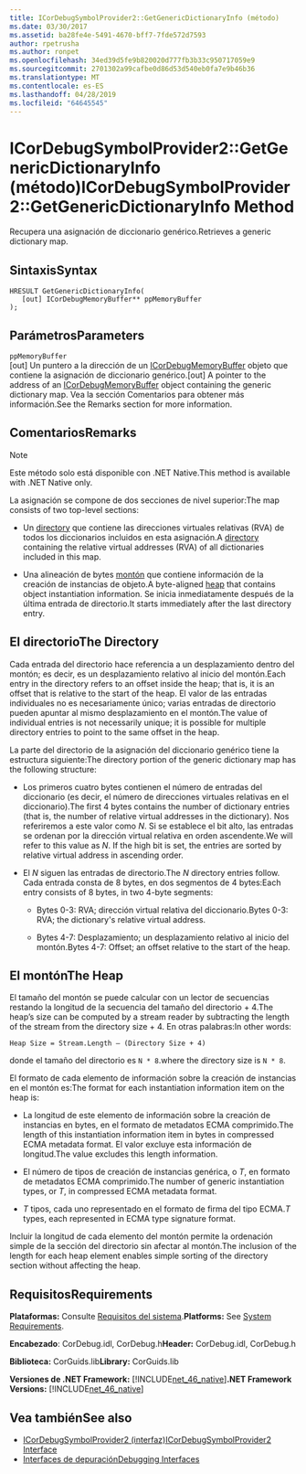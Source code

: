 ```yaml
---
title: ICorDebugSymbolProvider2::GetGenericDictionaryInfo (método)
ms.date: 03/30/2017
ms.assetid: ba28fe4e-5491-4670-bff7-7fde572d7593
author: rpetrusha
ms.author: ronpet
ms.openlocfilehash: 34ed39d5fe9b820020d777fb3b33c950717059e9
ms.sourcegitcommit: 2701302a99cafbe0d86d53d540eb0fa7e9b46b36
ms.translationtype: MT
ms.contentlocale: es-ES
ms.lasthandoff: 04/28/2019
ms.locfileid: "64645545"
---
```

# <a name="icordebugsymbolprovider2getgenericdictionaryinfo-method"></a><span data-ttu-id="47c9b-102">ICorDebugSymbolProvider2::GetGenericDictionaryInfo (método)</span><span class="sxs-lookup"><span data-stu-id="47c9b-102">ICorDebugSymbolProvider2::GetGenericDictionaryInfo Method</span></span>
<span data-ttu-id="47c9b-103">Recupera una asignación de diccionario genérico.</span><span class="sxs-lookup"><span data-stu-id="47c9b-103">Retrieves a generic dictionary map.</span></span>  
  
## <a name="syntax"></a><span data-ttu-id="47c9b-104">Sintaxis</span><span class="sxs-lookup"><span data-stu-id="47c9b-104">Syntax</span></span>  
  
```  
HRESULT GetGenericDictionaryInfo(  
   [out] ICorDebugMemoryBuffer** ppMemoryBuffer  
);  
```  
  
## <a name="parameters"></a><span data-ttu-id="47c9b-105">Parámetros</span><span class="sxs-lookup"><span data-stu-id="47c9b-105">Parameters</span></span>  
 `ppMemoryBuffer`  
 <span data-ttu-id="47c9b-106">[out] Un puntero a la dirección de un [ICorDebugMemoryBuffer](../../../../docs/framework/unmanaged-api/debugging/icordebugmemorybuffer-interface.md) objeto que contiene la asignación de diccionario genérico.</span><span class="sxs-lookup"><span data-stu-id="47c9b-106">[out] A pointer to the address of an [ICorDebugMemoryBuffer](../../../../docs/framework/unmanaged-api/debugging/icordebugmemorybuffer-interface.md) object containing the generic dictionary map.</span></span> <span data-ttu-id="47c9b-107">Vea la sección Comentarios para obtener más información.</span><span class="sxs-lookup"><span data-stu-id="47c9b-107">See the Remarks section for more information.</span></span>  
  
## <a name="remarks"></a><span data-ttu-id="47c9b-108">Comentarios</span><span class="sxs-lookup"><span data-stu-id="47c9b-108">Remarks</span></span>  
  
> [!NOTE]
>  <span data-ttu-id="47c9b-109">Este método solo está disponible con .NET Native.</span><span class="sxs-lookup"><span data-stu-id="47c9b-109">This method is available with .NET Native only.</span></span>  
  
 <span data-ttu-id="47c9b-110">La asignación se compone de dos secciones de nivel superior:</span><span class="sxs-lookup"><span data-stu-id="47c9b-110">The map consists of two top-level sections:</span></span>  
  
- <span data-ttu-id="47c9b-111">Un [directory](#Directory) que contiene las direcciones virtuales relativas (RVA) de todos los diccionarios incluidos en esta asignación.</span><span class="sxs-lookup"><span data-stu-id="47c9b-111">A [directory](#Directory) containing the relative virtual addresses (RVA) of all dictionaries included in this map.</span></span>  
  
- <span data-ttu-id="47c9b-112">Una alineación de bytes [montón](#Heap) que contiene información de la creación de instancias de objeto.</span><span class="sxs-lookup"><span data-stu-id="47c9b-112">A byte-aligned [heap](#Heap) that contains object instantiation information.</span></span> <span data-ttu-id="47c9b-113">Se inicia inmediatamente después de la última entrada de directorio.</span><span class="sxs-lookup"><span data-stu-id="47c9b-113">It starts immediately after the last directory entry.</span></span>  
  
<a name="Directory"></a>   
## <a name="the-directory"></a><span data-ttu-id="47c9b-114">El directorio</span><span class="sxs-lookup"><span data-stu-id="47c9b-114">The Directory</span></span>  
 <span data-ttu-id="47c9b-115">Cada entrada del directorio hace referencia a un desplazamiento dentro del montón; es decir, es un desplazamiento relativo al inicio del montón.</span><span class="sxs-lookup"><span data-stu-id="47c9b-115">Each entry in the directory refers to an offset inside the heap; that is, it is an offset that is relative to the start of the heap.</span></span> <span data-ttu-id="47c9b-116">El valor de las entradas individuales no es necesariamente único; varias entradas de directorio pueden apuntar al mismo desplazamiento en el montón.</span><span class="sxs-lookup"><span data-stu-id="47c9b-116">The value of individual entries is not necessarily unique; it is possible for multiple directory entries to point to the same offset in the heap.</span></span>  
  
 <span data-ttu-id="47c9b-117">La parte del directorio de la asignación del diccionario genérico tiene la estructura siguiente:</span><span class="sxs-lookup"><span data-stu-id="47c9b-117">The directory portion of the generic dictionary map has the following structure:</span></span>  
  
- <span data-ttu-id="47c9b-118">Los primeros cuatro bytes contienen el número de entradas del diccionario (es decir, el número de direcciones virtuales relativas en el diccionario).</span><span class="sxs-lookup"><span data-stu-id="47c9b-118">The first 4 bytes contains the number of dictionary entries (that is, the number of relative virtual addresses in the dictionary).</span></span> <span data-ttu-id="47c9b-119">Nos referiremos a este valor como *N*. Si se establece el bit alto, las entradas se ordenan por la dirección virtual relativa en orden ascendente.</span><span class="sxs-lookup"><span data-stu-id="47c9b-119">We will refer to this value as *N*. If the high bit is set, the entries are sorted by relative virtual address in ascending order.</span></span>  
  
- <span data-ttu-id="47c9b-120">El *N* siguen las entradas de directorio.</span><span class="sxs-lookup"><span data-stu-id="47c9b-120">The *N* directory entries follow.</span></span> <span data-ttu-id="47c9b-121">Cada entrada consta de 8 bytes, en dos segmentos de 4 bytes:</span><span class="sxs-lookup"><span data-stu-id="47c9b-121">Each entry consists of 8 bytes, in two 4-byte segments:</span></span>  
  
    - <span data-ttu-id="47c9b-122">Bytes 0-3: RVA; dirección virtual relativa del diccionario.</span><span class="sxs-lookup"><span data-stu-id="47c9b-122">Bytes 0-3: RVA; the dictionary's relative virtual address.</span></span>  
  
    - <span data-ttu-id="47c9b-123">Bytes 4-7: Desplazamiento; un desplazamiento relativo al inicio del montón.</span><span class="sxs-lookup"><span data-stu-id="47c9b-123">Bytes 4-7: Offset; an offset relative to the start of the heap.</span></span>  
  
<a name="Heap"></a>   
## <a name="the-heap"></a><span data-ttu-id="47c9b-124">El montón</span><span class="sxs-lookup"><span data-stu-id="47c9b-124">The Heap</span></span>  
 <span data-ttu-id="47c9b-125">El tamaño del montón se puede calcular con un lector de secuencias restando la longitud de la secuencia del tamaño del directorio + 4.</span><span class="sxs-lookup"><span data-stu-id="47c9b-125">The heap’s size can be computed by a stream reader by subtracting the length of the stream from the directory size + 4.</span></span> <span data-ttu-id="47c9b-126">En otras palabras:</span><span class="sxs-lookup"><span data-stu-id="47c9b-126">In other words:</span></span>  
  
```  
Heap Size = Stream.Length – (Directory Size + 4)  
```  
  
 <span data-ttu-id="47c9b-127">donde el tamaño del directorio es `N * 8`.</span><span class="sxs-lookup"><span data-stu-id="47c9b-127">where the directory size is `N * 8`.</span></span>  
  
 <span data-ttu-id="47c9b-128">El formato de cada elemento de información sobre la creación de instancias en el montón es:</span><span class="sxs-lookup"><span data-stu-id="47c9b-128">The format for each instantiation information item on the heap is:</span></span>  
  
- <span data-ttu-id="47c9b-129">La longitud de este elemento de información sobre la creación de instancias en bytes, en el formato de metadatos ECMA comprimido.</span><span class="sxs-lookup"><span data-stu-id="47c9b-129">The length of this instantiation information item in bytes in compressed ECMA metadata format.</span></span> <span data-ttu-id="47c9b-130">El valor excluye esta información de longitud.</span><span class="sxs-lookup"><span data-stu-id="47c9b-130">The value excludes this length information.</span></span>  
  
- <span data-ttu-id="47c9b-131">El número de tipos de creación de instancias genérica, o *T*, en formato de metadatos ECMA comprimido.</span><span class="sxs-lookup"><span data-stu-id="47c9b-131">The number of generic instantiation types, or *T*, in compressed ECMA metadata format.</span></span>  
  
- <span data-ttu-id="47c9b-132">*T* tipos, cada uno representado en el formato de firma del tipo ECMA.</span><span class="sxs-lookup"><span data-stu-id="47c9b-132">*T* types, each represented in ECMA type signature format.</span></span>  
  
 <span data-ttu-id="47c9b-133">Incluir la longitud de cada elemento del montón permite la ordenación simple de la sección del directorio sin afectar al montón.</span><span class="sxs-lookup"><span data-stu-id="47c9b-133">The inclusion of the length for each heap element enables simple sorting of the directory section without affecting the heap.</span></span>  
  
## <a name="requirements"></a><span data-ttu-id="47c9b-134">Requisitos</span><span class="sxs-lookup"><span data-stu-id="47c9b-134">Requirements</span></span>  
 <span data-ttu-id="47c9b-135">**Plataformas:** Consulte [Requisitos del sistema](../../../../docs/framework/get-started/system-requirements.md).</span><span class="sxs-lookup"><span data-stu-id="47c9b-135">**Platforms:** See [System Requirements](../../../../docs/framework/get-started/system-requirements.md).</span></span>  
  
 <span data-ttu-id="47c9b-136">**Encabezado**: CorDebug.idl, CorDebug.h</span><span class="sxs-lookup"><span data-stu-id="47c9b-136">**Header:** CorDebug.idl, CorDebug.h</span></span>  
  
 <span data-ttu-id="47c9b-137">**Biblioteca:** CorGuids.lib</span><span class="sxs-lookup"><span data-stu-id="47c9b-137">**Library:** CorGuids.lib</span></span>  
  
 <span data-ttu-id="47c9b-138">**Versiones de .NET Framework:** [!INCLUDE[net_46_native](../../../../includes/net-46-native-md.md)]</span><span class="sxs-lookup"><span data-stu-id="47c9b-138">**.NET Framework Versions:** [!INCLUDE[net_46_native](../../../../includes/net-46-native-md.md)]</span></span>  
  
## <a name="see-also"></a><span data-ttu-id="47c9b-139">Vea también</span><span class="sxs-lookup"><span data-stu-id="47c9b-139">See also</span></span>

- [<span data-ttu-id="47c9b-140">ICorDebugSymbolProvider2 (interfaz)</span><span class="sxs-lookup"><span data-stu-id="47c9b-140">ICorDebugSymbolProvider2 Interface</span></span>](../../../../docs/framework/unmanaged-api/debugging/icordebugsymbolprovider2-interface.md)
- [<span data-ttu-id="47c9b-141">Interfaces de depuración</span><span class="sxs-lookup"><span data-stu-id="47c9b-141">Debugging Interfaces</span></span>](../../../../docs/framework/unmanaged-api/debugging/debugging-interfaces.md)

